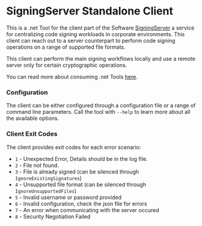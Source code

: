 # SigningServer Standalone Client

This is a .net Tool for the client part of the Software [SigningServer](https://github.com/Danielku15/SigningServer)
a service for centralizing code signing workloads in corporate environments. This client can reach out to a server counterpart
to perform code signing operations on a range of supported file formats.

This client can perform the main signing workflows locally and use a remote server only for certain cryptographic operations.

You can read more about consuming .net Tools [here](https://learn.microsoft.com/en-us/dotnet/core/tools/global-tools).

### Configuration

The client can be either configured through a configuration file or a range of command line parameters. Call
the tool with `--help` to learn more about all the available options.

### Client Exit Codes

The client provides exit codes for each error scenario:

* `1` - Unexpected Error, Details should be in the log file.
* `2` - File not found.
* `3` - File is already signed (can be silenced through `IgnoreExistingSignatures`)
* `4` - Unsupported file format (can be silenced through `IgnoreUnsupportedFiles`)
* `5` - Invalid username or password provided
* `6` - Invalid configuration, check the json file for errors
* `7` - An error when communicating with the server occured
* `8` - Security Negotiation Failed
